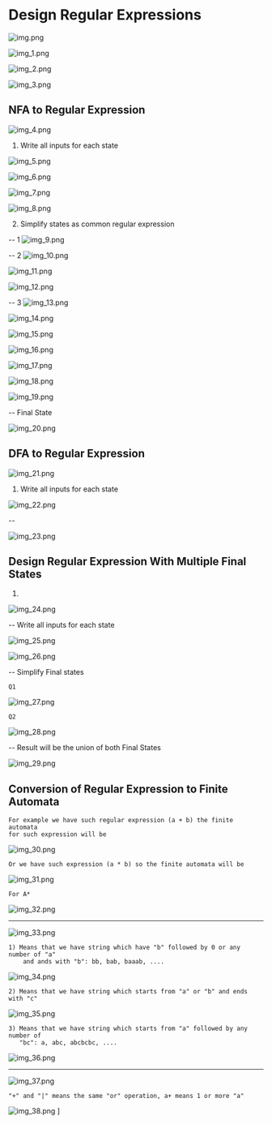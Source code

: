 # Design Regular Expressions

![img.png](img.png)

![img_1.png](img_1.png)

![img_2.png](img_2.png)

![img_3.png](img_3.png)

## NFA to Regular Expression

![img_4.png](img_4.png)

1. Write all inputs for each state

![img_5.png](img_5.png)

![img_6.png](img_6.png)

![img_7.png](img_7.png)

![img_8.png](img_8.png)

2. Simplify states as common regular expression

-- 1 
![img_9.png](img_9.png)

-- 2
![img_10.png](img_10.png)

![img_11.png](img_11.png)

![img_12.png](img_12.png)

-- 3
![img_13.png](img_13.png)

![img_14.png](img_14.png)

![img_15.png](img_15.png)

![img_16.png](img_16.png)

![img_17.png](img_17.png)

![img_18.png](img_18.png)

![img_19.png](img_19.png)

-- Final State

![img_20.png](img_20.png)

## DFA to Regular Expression

![img_21.png](img_21.png)

1. Write all inputs for each state

![img_22.png](img_22.png)

-- 

![img_23.png](img_23.png)

## Design Regular Expression With Multiple Final States

1. 
![img_24.png](img_24.png)

-- Write all inputs for each state

![img_25.png](img_25.png)

![img_26.png](img_26.png)

-- Simplify Final states

    Q1

![img_27.png](img_27.png)

    Q2

![img_28.png](img_28.png)

-- Result will be the union of both Final States

![img_29.png](img_29.png)

## Conversion of Regular Expression to Finite Automata

    For example we have such regular expression (a + b) the finite automata 
    for such expression will be 
![img_30.png](img_30.png)

    Or we have such expression (a * b) so the finite automata will be 
![img_31.png](img_31.png)

    For A*
![img_32.png](img_32.png)

--------

![img_33.png](img_33.png)
    
    1) Means that we have string which have "b" followed by 0 or any number of "a"
        and ands with "b": bb, bab, baaab, ....
![img_34.png](img_34.png)

    2) Means that we have string which starts from "a" or "b" and ends with "c"
![img_35.png](img_35.png)

    3) Means that we have string which starts from "a" followed by any number of 
       "bc": a, abc, abcbcbc, ....
![img_36.png](img_36.png)

----------

![img_37.png](img_37.png)

    "+" and "|" means the same "or" operation, a+ means 1 or more "a"
![img_38.png](img_38.png)
]



